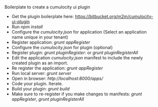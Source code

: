 Boilerplate to create a cumulocity ui plugin

- Get the plugin boilerplate here: https://bitbucket.org/m2m/cumulocity-ui-plugin
- Run *npm install*
- Configure the *cumulocity.json* for application (Select an application name unique in your tenant)
- Register application: *grunt appRegister*
- Configure the *cumulocity.json* for plugin (optional)
- Register plugin: *grunt pluginRegister:<pluginName>* or *grunt pluginRegisterAll*
- Edit the application *cumulocity.json* manifest to include the newly created plugin as an import.
- Re register the application: *grunt appRegister*
- Run local server: *grunt server*
- Open in browser: *http://localhost:8000/apps/<appname>*
- Code your plugin. Iterate.
- Build your plugin: *grunt build*
- Make sure to re-register if you make changes to manifests: *grunt appRegister*, *grunt pluginRegisterAll*